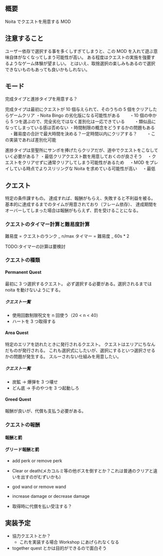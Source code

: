 ## 概要

Noita でクエストを用意する MOD

## 注意すること

ユーザー依存で選択する事を多くしすぎてしまうと、この MOD を入れて遊ぶ意味自体がなくなってしまう可能性が高い。
ある程度はクエストの実施を強要するようなゲーム体験が望ましい。
とはいえ、取捨選択の楽しみもあるので選択できないものもあっても良いかもしれない。

## モード

完成タイプと進捗タイプを用意する？

完成タイプは最初にクエストが 10 個与えられて、そのうちの 5 個をクリアしたらゲームクリア
・Noita Bingo の劣化版になる可能性がある　
　・10 個の中から 5 つを選ぶので、完全劣化ではなく差別化は一応できている
　　・類似品になってしまっている感は否めない
・時間制限の概念をどうするかの問題もある
　・難易度の合計で最大時間を決める？一定時間以内にクリアする？
　　・この実装であれば差別化可能

進捗タイプは至聖所にサンポを捧げたらクリアだが、道中でクエストをこなしていく必要がある？
・最低クリアクエスト数を用意しておくのが良さそう
　・クエストをクリアせずに通常クリアしてしまう可能性があるため
　・MOD をプレイしている時点でよりスリリングな Noita を求めている可能性が高い
　・最低

## クエスト

特定の条件課すもの。
達成すれば、報酬がもらえ、失敗すると不利益を被る。
基本的に達成するまでのタイムが用意されており（フレーム依存）、
達成期間をオーバーしてしまった場合は報酬がもらえず、罰を受けることになる。

### クエストのタイマー計算と難易度計算

難易度 = クエストのランク _ n/max
タイマー = 難易度 _ 60s \* 2

TODO:タイマーの計算は要検討

### クエストの種類

#### Permanent Quest

最初に 3 つ選択するクエスト。
必ず選択する必要がある。選択されるまでは noita を動けないようにする。

##### クエスト一覧

- 使用回数制限呪文を n 回使う（20 < n < 40）
- ハートを 3 つ取得する

#### Area Quest

特定のエリアを訪れたときに発行されるクエスト。
クエストはエリアにちなんだものが発行される。
これも選択式にしたいが、選択にするといつ選択させるかの問題が発生する。
スルーされない仕組みを用意したい。

##### クエスト一覧

- 炭鉱 → 爆弾を 3 つ壊せ
- どん底 → 手のやつを 3 つ起動しろ

#### Greed Quest

報酬が良いが、代償も支払う必要がある。

### クエストの報酬

#### 報酬と罰

#### グリード報酬と罰

- add perk or remove perk
- Clear or death(メカコルミ等の他ボスを倒すとか？これは普通のクリアと違いを出すのがむずいかも)
- god wand or remove wand
- increase damage or decrease damage

- 取得時に代償を払い受注する？

## 実装予定

- 協力クエストとか？
  - これを実装する場合 Workshop にあげられなくなる
- together quest とかは目的ができるので面白そう
